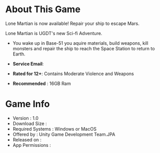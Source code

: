 # About This Game
Lone Martian is now available! Repair your ship to escape Mars.

Lone Martian is UGDT's new Sci-fi Adventure.

- You wake up in Base-51 you aquire materials, build weapons, kill monsters and repair the ship to reach the Space Station to return to Earth.

- **Service Email**: 
- **Rated for 12+**: Contains Moderate Violence and Weapons
- **Recommended**  : 16GB Ram 
# Game Info
- Version          : 1.0
- Download Size    :
- Required Systems : Windows or MacOS
- Offered by       : Unity Game Development Team.JPA
- Released on      :
- App Permissions  :
